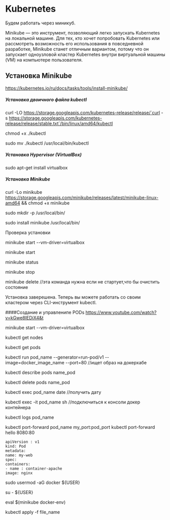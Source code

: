 # Kubernetes

Будем работать через миникуб.

Minikube — это инструмент, позволяющий легко запускать Kubernetes на локальной машине. 
Для тех, кто хочет попробовать Kubernetes или рассмотреть возможность его использования в повседневной разработке, 
Minikube станет отличным вариантом, потому что он запускает одноузловой кластер Kubernetes внутри виртуальной машины (VM) 
на компьютере пользователя.

## Установка Minikube
https://kubernetes.io/ru/docs/tasks/tools/install-minikube/

##### Установка двоичного файла kubectl
curl -LO https://storage.googleapis.com/kubernetes-release/release/`curl -s https://storage.googleapis.com/kubernetes-release/release/stable.txt`/bin/linux/amd64/kubectl

chmod +x ./kubectl

sudo mv ./kubectl /usr/local/bin/kubectl

##### Установка Hypervisor (VirtualBox)

sudo apt-get install virtualbox

##### Установка Minikube
curl -Lo minikube https://storage.googleapis.com/minikube/releases/latest/minikube-linux-amd64 && chmod +x minikube

sudo mkdir -p /usr/local/bin/

sudo install minikube /usr/local/bin/

Проверка установки

minikube start --vm-driver=virtualbox

minikube start

minikube status

minikube stop

minikube delete //эта команда нужна если не стартует,что бы очистить состояние

Установка заверешена. Теперь вы можете работать со своим кластером через CLI-инструмент kubectl.

####Создание и управленипе PODs
https://www.youtube.com/watch?v=kGwe8IEDiX4&t

minikube start --vm-driver=virtualbox

kubectl get nodes

kubectl get pods

kubectl run pod_name --generator=run-pod/v1 --image=docker_image_name --port=80  //ищет образ на докерхабе

kubectl describe pods name_pod

kubectl delete pods name_pod

kubectl exec pod_name date //получить дату 

kubectl exec -it pod_name sh //подключиться к консоли докер контейнера

kubectl logs pod_name 

kubectl port-forward pod_name my_port:pod_port
kubectl port-forward hello 8080:80

````
apiVersion : v1
kind: Pod
metadata:
name: my-web
spec:
containers:
- name : container-apache
image: nginx
````

sudo usermod -aG docker ${USER}

su - ${USER}

eval $(minikube docker-env)

kubectl apply -f file_name 
  





